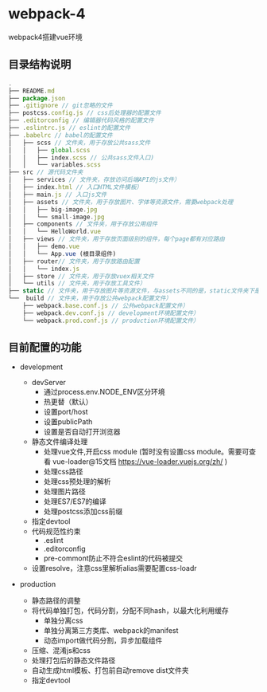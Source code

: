 # webpack-4
webpack4搭建vue环境

## 目录结构说明

```javascript
.
├── README.md
├── package.json
├── .gitignore // git忽略的文件
├── postcss.config.js // css后处理器的配置文件
├── .editorconfig // 编辑器代码风格的配置文件
├── .eslintrc.js // eslint的配置文件
├── .babelrc // babel的配置文件
│   ├── scss // 文件夹，用于存放公共sass文件
│   │   ├── global.scss
│   │   ├── index.scss // 公共sass文件入口)
│   │   └── variables.scss
├── src // 源代码文件夹
│   ├── services // 文件夹，存放访问后端API的js文件）
│   ├── index.html // 入口HTML文件模板）
│   ├── main.js // 入口js文件
│   ├── assets // 文件夹，用于存放图片、字体等资源文件，需要webpack处理
│   │   ├── big-image.jpg
│   │   └── small-image.jpg
│   ├── components // 文件夹，用于存放公用组件
│   │   └── HelloWorld.vue
│   ├── views // 文件夹，用于存放页面级别的组件，每个page都有对应路由
│   │   ├── demo.vue
│   │   └── App.vue (根目录组件)
│   ├── router// 文件夹，用于存放路由配置
│   │   └── index.js
│   ├── store // 文件夹，用于存放vuex相关文件
│   └── utils // 文件夹，用于存放工具文件）
├── static // 文件夹，用于存放图片等资源文件，与assets不同的是，static文件夹下是文件不会经过webpack处理，而是直接被拷贝到输出目录中）
└──  build // 文件夹，用于存放公共webpack配置文件）
    ├── webpack.base.conf.js // 公共webpack配置文件）
    ├── webpack.dev.conf.js // development环境配置文件）
    └── webpack.prod.conf.js // production环境配置文件）
```

## 目前配置的功能

- development
  + devServer
    * 通过process.env.NODE_ENV区分环境
    * 热更替（默认）
    * 设置port/host
    * 设置publicPath
    * 设置是否自动打开浏览器
  + 静态文件编译处理
    * 处理vue文件,开启css module (暂时没有设置css module。需要可查看 vue-loader@15文档 https://vue-loader.vuejs.org/zh/ )
    * 处理css路径
    * 处理css预处理的解析
    * 处理图片路径
    * 处理ES7/ES7的编译
    * 处理postcss添加css前缀
  + 指定devtool
  + 代码规范性约束
    * .eslint
    * .editorconfig
    * pre-commont防止不符合eslint的代码被提交
  + 设置resolve，注意css里解析alias需要配置css-loadr


- production
  + 静态路径的调整
  + 将代码单独打包，代码分割，分配不同hash，以最大化利用缓存
    * 单独分离css
    * 单独分离第三方类库、webpack的manifest
    * 动态import做代码分割，异步加载组件
  + 压缩、混淆js和css
  + 处理打包后的静态文件路径
  + 自动生成html模板、打包前自动remove dist文件夹
  + 指定devtool



